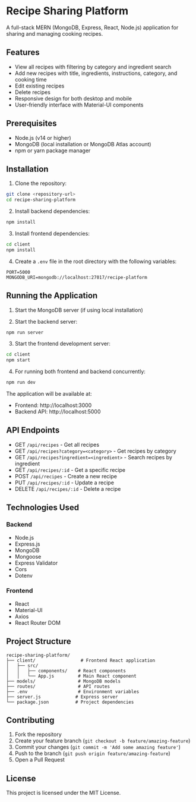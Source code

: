 # Recipe Sharing Platform

A full-stack MERN (MongoDB, Express, React, Node.js) application for sharing and managing cooking recipes.

## Features

- View all recipes with filtering by category and ingredient search
- Add new recipes with title, ingredients, instructions, category, and cooking time
- Edit existing recipes
- Delete recipes
- Responsive design for both desktop and mobile
- User-friendly interface with Material-UI components

## Prerequisites

- Node.js (v14 or higher)
- MongoDB (local installation or MongoDB Atlas account)
- npm or yarn package manager

## Installation

1. Clone the repository:

```bash
git clone <repository-url>
cd recipe-sharing-platform
```

2. Install backend dependencies:

```bash
npm install
```

3. Install frontend dependencies:

```bash
cd client
npm install
```

4. Create a `.env` file in the root directory with the following variables:

```
PORT=5000
MONGODB_URI=mongodb://localhost:27017/recipe-platform
```

## Running the Application

1. Start the MongoDB server (if using local installation)

2. Start the backend server:

```bash
npm run server
```

3. Start the frontend development server:

```bash
cd client
npm start
```

4. For running both frontend and backend concurrently:

```bash
npm run dev
```

The application will be available at:

- Frontend: http://localhost:3000
- Backend API: http://localhost:5000

## API Endpoints

- GET `/api/recipes` - Get all recipes
- GET `/api/recipes?category=<category>` - Get recipes by category
- GET `/api/recipes?ingredient=<ingredient>` - Search recipes by ingredient
- GET `/api/recipes/:id` - Get a specific recipe
- POST `/api/recipes` - Create a new recipe
- PUT `/api/recipes/:id` - Update a recipe
- DELETE `/api/recipes/:id` - Delete a recipe

## Technologies Used

### Backend

- Node.js
- Express.js
- MongoDB
- Mongoose
- Express Validator
- Cors
- Dotenv

### Frontend

- React
- Material-UI
- Axios
- React Router DOM

## Project Structure

```
recipe-sharing-platform/
├── client/                 # Frontend React application
│   ├── src/
│   │   ├── components/    # React components
│   │   └── App.js         # Main React component
├── models/                # MongoDB models
├── routes/                # API routes
├── .env                   # Environment variables
├── server.js             # Express server
└── package.json          # Project dependencies
```

## Contributing

1. Fork the repository
2. Create your feature branch (`git checkout -b feature/amazing-feature`)
3. Commit your changes (`git commit -m 'Add some amazing feature'`)
4. Push to the branch (`git push origin feature/amazing-feature`)
5. Open a Pull Request

## License

This project is licensed under the MIT License.
